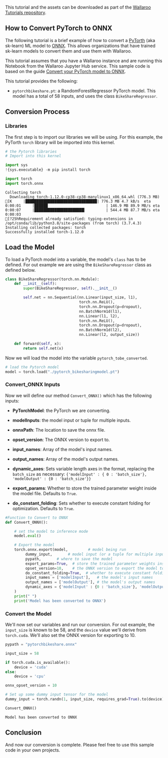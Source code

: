 This tutorial and the assets can be downloaded as part of the [Wallaroo Tutorials repository](https://github.com/WallarooLabs/Wallaroo_Tutorials/tree/main/model_conversion/pytorch-to-onnx).

## How to Convert PyTorch to ONNX

The following tutorial is a brief example of how to convert a [PyTorth](https://pytorch.org/) (aka sk-learn) ML model to [ONNX](https://onnx.ai/).  This allows organizations that have trained sk-learn models to convert them and use them with Wallaroo.

This tutorial assumes that you have a Wallaroo instance and are running this Notebook from the Wallaroo Jupyter Hub service.  This sample code is based on the guide [Convert your PyTorch model to ONNX](https://docs.microsoft.com/en-us/windows/ai/windows-ml/tutorials/pytorch-convert-model).

This tutorial provides the following:

* `pytorchbikeshare.pt`: a RandomForestRegressor PyTorch model.  This model has a total of 58 inputs, and uses the class `BikeShareRegressor`.

## Conversion Process

### Libraries

The first step is to import our libraries we will be using.  For this example, the PyTorth `torch` library will be imported into this kernel.

```python
# the Pytorch libraries
# Import into this kernel

import sys
!{sys.executable} -m pip install torch

import torch
import torch.onnx 
```

    Collecting torch
      Downloading torch-1.12.0-cp38-cp38-manylinux1_x86_64.whl (776.3 MB)
    [K     |████████████████████████████████| 776.3 MB 4.7 kB/s  eta 0:00:01     |██████                          | 146.9 MB 89.9 MB/s eta 0:00:07     |██████████████████████▍         | 544.4 MB 87.7 MB/s eta 0:00:03
    [?25hRequirement already satisfied: typing-extensions in /opt/conda/lib/python3.8/site-packages (from torch) (3.7.4.3)
    Installing collected packages: torch
    Successfully installed torch-1.12.0

## Load the Model

To load a PyTorch model into a variable, the model's `class` has to be defined.  For out example we are using the `BikeShareRegressor` class as defined below.

```python
class BikeShareRegressor(torch.nn.Module):
    def __init__(self):
        super(BikeShareRegressor, self).__init__()

        self.net = nn.Sequential(nn.Linear(input_size, l1),
                                 torch.nn.ReLU(),
                                 torch.nn.Dropout(p=dropout),
                                 nn.BatchNorm1d(l1),
                                 nn.Linear(l1, l2),
                                 torch.nn.ReLU(),
                                 torch.nn.Dropout(p=dropout),                                
                                 nn.BatchNorm1d(l2),                                                                                                   
                                 nn.Linear(l2, output_size))

    def forward(self, x):
        return self.net(x)
```

Now we will load the model into the variable `pytorch_tobe_converted`.

```python
# load the Pytorch model
model = torch.load("./pytorch_bikesharingmodel.pt")
```

### Convert_ONNX Inputs

Now we will define our method `Convert_ONNX()` which has the following inputs:

* **PyTorchModel**: the PyTorch we are converting.
* **modelInputs**: the model input or tuple for multiple inputs.
* **onnxPath**: The location to save the onnx file.

* **opset_version**: The ONNX version to export to.
* **input_names**: Array of the model's input names.
* **output_names**:  Array of the model's output names.
* **dynamic_axes**:  Sets variable length axes in the format, replacing the `batch_size` as necessary:
  `{'modelInput' : { 0 : 'batch_size'}, 'modelOutput' : {0 : 'batch_size'}}`
* **export_params**:  Whether to store the trained parameter weight inside the model file.  Defaults to `True`.
* **do_constant_folding**: Sets whether to execute constant folding for optimization.  Defaults to `True`.

```python
#Function to Convert to ONNX 
def Convert_ONNX(): 

    # set the model to inference mode 
    model.eval() 

    # Export the model   
    torch.onnx.export(model,         # model being run 
         dummy_input,       # model input (or a tuple for multiple inputs) 
         pypath,       # where to save the model  
         export_params=True,  # store the trained parameter weights inside the model file 
         opset_version=10,    # the ONNX version to export the model to 
         do_constant_folding=True,  # whether to execute constant folding for optimization 
         input_names = ['modelInput'],   # the model's input names 
         output_names = ['modelOutput'], # the model's output names 
         dynamic_axes = {'modelInput' : {0 : 'batch_size'}, 'modelOutput' : {0 : 'batch_size'}} # variable length axes 
    ) 
    print(" ") 
    print('Model has been converted to ONNX') 
```

### Convert the Model

We'll now set our variables and run our conversion.  For out example, the `input_size` is known to be 58, and the `device` value we'll derive from `torch.cuda`.  We'll also set the ONNX version for exporting to 10.

```python
pypath = "pytorchbikeshare.onnx"

input_size = 58

if torch.cuda.is_available():
    device = 'cuda'
else:
    device = 'cpu'

onnx_opset_version = 10

# Set up some dummy input tensor for the model
dummy_input = torch.randn(1, input_size, requires_grad=True).to(device)

Convert_ONNX()
```

    Model has been converted to ONNX

## Conclusion

And now our conversion is complete.  Please feel free to use this sample code in your own projects.
